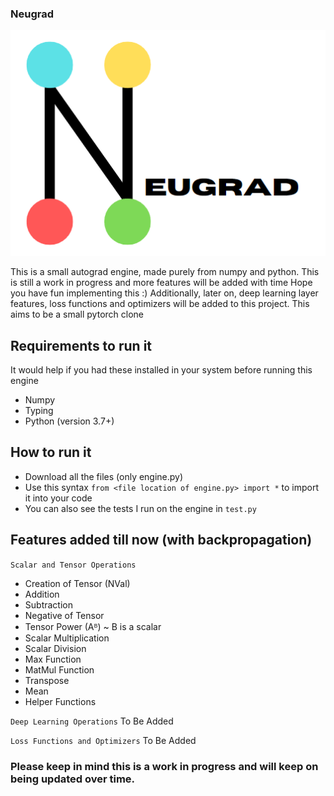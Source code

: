 ### Neugrad
![logo](logo.png "neugrad")

This is a small autograd engine, made purely from numpy and python. This is still a work in progress and more features will be added with time
Hope you have fun implementing this :)
Additionally, later on, deep learning layer features, loss functions and optimizers will be added to this project.
This aims to be a small pytorch clone

## Requirements to run it

It would help if you had these installed in your system before running this engine
- Numpy
- Typing
- Python (version 3.7+)

## How to run it
- Download all the files (only engine.py)
- Use this syntax `from <file location of engine.py> import *` to import it into your code
- You can also see the tests I run on the engine in `test.py`

## Features added till now (with backpropagation)

`Scalar and Tensor Operations`
- Creation of Tensor (NVal)
- Addition
- Subtraction
- Negative of Tensor
- Tensor Power (Aᴮ) ~ B is a scalar
- Scalar Multiplication
- Scalar Division
- Max Function
- MatMul Function
- Transpose
- Mean
- Helper Functions
  
`Deep Learning Operations`
To Be Added

`Loss Functions and Optimizers`
To Be Added


### Please keep in mind this is a work in progress and will keep on being updated over time.
